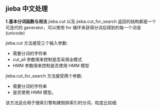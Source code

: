 
## jieba 中文处理

**1.基本分词函数与用法**
jieba.cut 以及 jieba.cut_for_search 返回的结构都是一个可迭代的 generator，可以使用 for 循环来获得分词后得到的每一个词语(unicode)

jieba.cut 方法接受三个输入参数:
* 需要分词的字符串
* cut_all 参数用来控制是否采用全模式
* HMM 参数用来控制是否使用 HMM 模型

jieba.cut_for_search 方法接受两个参数:
* 需要分词的字符串
* 是否使用 HMM 模型。

该方法适合用于搜索引擎构建倒排索引的分词，粒度比较细.
